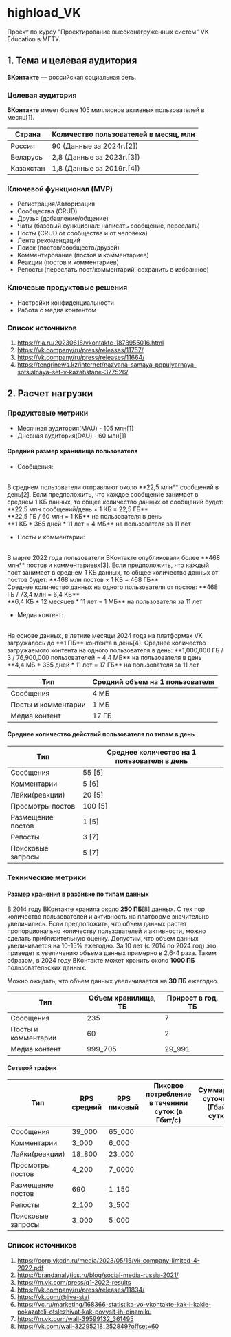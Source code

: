 # highload_VK
Проект по курсу "Проектирование высоконагруженных систем" VK Education в МГТУ.

## 1. Тема и целевая аудитория 
**ВКонтакте**  — российская социальная сеть. 

### Целевая аудитория
**ВКонтакте** имеет более 105 миллионов активных пользователей в месяц[1].

| **Страна**              | **Количество пользователей в месяц, млн** |
| ----------------------- | ----------------------------------------- |
| Россия                  | 90 (Данные за 2024г.[2])                  |
| Беларусь                | 2,8 (Данные за 2023г.[3])                 |
| Казахстан               | 1,8 (Данные за 2019г.[4])                 |

### Ключевой функционал (MVP)
- Регистрация/Авторизация
- Сообщества (CRUD)
- Друзья (добавление/общение)
- Чаты (базовый функционал: написать сообщение, переслать)
- Посты (CRUD от сообщества и от человека)
- Лента рекомендаций
- Поиск (постов/сообществ/друзей)
- Комментирование (постов и комментариев)
- Реакции (постов и комментариев)
- Репосты (переслать пост/комментарий, сохранить в избранное)

### Ключевые продуктовые решения
- Настройки конфиденциальности
- Работа с медиа контентом

### Список источников
1. https://ria.ru/20230618/vkontakte-1878955016.html
2. https://vk.company/ru/press/releases/11757/
3. https://vk.company/ru/press/releases/11664/
4. https://tengrinews.kz/internet/nazvana-samaya-populyarnaya-sotsialnaya-set-v-kazahstane-377526/

## 2. Расчет нагрузки

### Продуктовые метрики
* Месячная аудитория(MAU) - 105 млн[1]
* Дневная аудитория(DAU) - 60 млн[1]

#### Средний размер хранилища пользователя
- Сообщения:
<br/>
В среднем пользователи отправляют около **22,5 млн** сообщений в день[2].
Если предположить, что каждое сообщение занимает в среднем 1 КБ данных, то общее количество данных от сообщений будет:
**22,5 млн сообщений/день × 1 КБ = 22,5 ГБ**
<br/>
**22,5 ГБ / 60 млн = 1 КБ** на пользователя в день
<br/>
**1 КБ * 365 дней * 11 лет = 4 МБ** на пользователя за 11 лет

- Посты и комментарии:
<br/>
В марте 2022 года пользователи ВКонтакте опубликовали более **468 млн** постов и комментариевх[3].
Если предположить, что каждый пост занимает в среднем 1 КБ данных, то общее количество данных от постов будет: **468 млн постов × 1 КБ = 468 ГБ**
<br/>
Среднее количество данных на одного пользователя от постов: **468 ГБ / 73,4 млн = 6,4 КБ**
<br/>
**6,4 КБ * 12 месяцев * 11 лет = 1 МБ** на пользователя за 11 лет

- Медиа контент:
<br/>
На основе данных, в летние месяцы 2024 года на платформах VK загружалось до **1 ПБ** контента в день[4].
Среднее количество загружаемого контента на одного пользователя в день:
**1,000,000 ГБ / 3 / 76,900,000 пользователей​  = 4,4 МБ** на пользователя в день
<br/>
**4,4 МБ * 365 дней * 11 лет = 17 ГБ** на пользователя за 11 лет

| **Тип**                 | **Средний объем на 1 пользователя**       |
| ----------------------- | ----------------------------------------- |
| Сообщения               | 4 МБ                                      |
| Посты и комментарии     | 1 МБ                                      |
| Медиа контент           | 17 ГБ                                     |

#### Среднее количество действий пользователя по типам в день

| **Тип**                 | **Среднее количество на 1 пользователя в день**|
| ----------------------- | -----------------------------------------      |
| Сообщения               | 55 [5]                                         |
| Комментарии             | 5 [6]                                          |
| Лайки(реакции)          | 20 [5]                                         |
| Просмотры постов        | 100 [5]                                        |
| Размещение постов       | 1 [5]                                          |
| Репосты                 | 3 [7]                                          |
| Поисковые запросы       | 5 [7]                                          |

### Технические метрики

#### Размер хранения в разбивке по типам данных 

В 2014 году ВКонтакте хранила около **250 ПБ**[8] данных. С тех пор количество пользователей и активность на платформе значительно увеличились. Если предположить, что объем данных растет пропорционально количеству пользователей и активности, можно сделать приблизительную оценку. Допустим, что объем данных увеличивается на 10-15% ежегодно. За 10 лет (с 2014 по 2024 год) это приведет к увеличению объема данных примерно в 2,6-4 раза. Таким образом, в 2024 году ВКонтакте может хранить около **1000 ПБ** пользовательских данных.

Можно ожидать, что объем данных увеличивается на **30 ПБ** ежегодно.

| **Тип**                 | **Объем хранилища, ТБ**      | **Прирост в год, ТБ** |
| ----------------------- | -----------------------------| --------------------- |
| Сообщения               | 235                          |  7                    |
| Посты и комментарии     | 60                           |  2                    |
| Медиа контент           | 999_705                      |  29_991               |

#### Сетевой трафик

| **Тип**         | **RPS средний** | **RPS пиковый**|Пиковое потребление в теченнии суток (в Гбит/с)|Суммарный суточный (Гбайт/сутки)|
| ----------------------- | ----------------|----------------|----------------                                |----------------|
| Сообщения               | 39_000          | 65_000         |                                                |                |
| Комментарии             | 3_000           | 6_000          |                                                |                |
| Лайки(реакции)          | 18_800          | 23_000         |                                                |                |
| Просмотры постов        | 4_200           | 7_0000         |                                                |                |
| Размещение постов       | 690             | 1_150          |                                                |                |
| Репосты                 | 2_100           | 3_500          |                                                |                |
| Поисковые запросы       | 3_000           | 5_000          |                                                |                |

### Список источников
1. https://corp.vkcdn.ru/media/2023/05/15/vk-company-limited-4-2022.pdf
2. https://brandanalytics.ru/blog/social-media-russia-2021/
3. https://m.vk.com/press/q1-2022-results
4. https://vk.company/ru/press/releases/11834/
5. https://vk.com/@live-stat
6. https://vc.ru/marketing/168366-statistika-vo-vkontakte-kak-i-kakie-pokazateli-otslezhivat-kak-povysit-ih-dinamiku
7. https://m.vk.com/wall-39599132_361495
8. https://vk.com/wall-32295218_252849?offset=60
